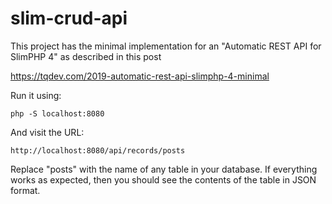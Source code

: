 # slim-crud-api

This project has the minimal implementation for an "Automatic REST API for SlimPHP 4" as described in this post

https://tqdev.com/2019-automatic-rest-api-slimphp-4-minimal

Run it using:

    php -S localhost:8080

And visit the URL:

    http://localhost:8080/api/records/posts

Replace "posts" with the name of any table in your database. If everything works as expected, then you should see the contents of the table in JSON format.